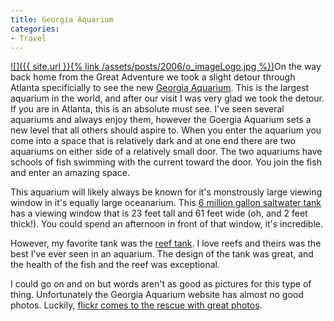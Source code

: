 ```yaml
---
title: Georgia Aquarium
categories:
- Travel
---
```


[![]({{ site.url }}{% link /assets/posts/2006/o_imageLogo.jpg %})](http://www.georgiaaquarium.org/)On the way back home from the Great Adventure we took a slight detour through Atlanta specificially to see the new [Georgia Aquarium](http://www.georgiaaquarium.org/). This is the largest aquarium in the world, and after our visit I was very glad we took the detour. If you are in Atlanta, this is an absolute must see.
I've seen several aquariums and always enjoy them, however the Goergia Aquarium sets a new level that all others should aspire to. When you enter the aquarium you come into a space that is relatively dark and at one end there are two aquariums on either side of a relatively small door. The two aquariums have schools of fish swimming with the current toward the door. You join the fish and enter an amazing space.

This aquarium will likely always be known for it's monstrously large viewing window in it's equally large oceanarium. This [6 million gallon saltwater tank](http://www.georgiaaquarium.org/exploreTheAquarium/oceanVoyager.aspx) has a viewing window that is 23 feet tall and 61 feet wide (oh, and 2 feet thick!). You could spend an afternoon in front of that window, it's incredible.

However, my favorite tank was the [reef tank](http://www.georgiaaquarium.org/exploreTheAquarium/tropicalDiver.aspx). I love reefs and theirs was the best I've ever seen in an aquarium. The design of the tank was great, and the health of the fish and the reef was exceptional.

I could go on and on but words aren't as good as pictures for this type of thing. Unfortunately the Georgia Aquarium website has almost no good photos. Luckily, [flickr comes to the rescue with great photos](http://www.flickr.com/search/?z=t&q=georgia+aquarium&m=tags).

